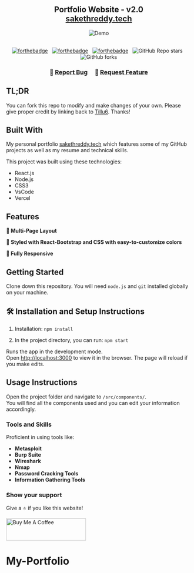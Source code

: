 <h2 align="center">
  Portfolio Website - v2.0<br/>
  <a href="https://sakethreddy.vercel.app/" target="_blank">sakethreddy.tech</a>
</h2>
<div align="center">
  <img alt="Demo" src="![image](https://github.com/user-attachments/assets/e2769360-f2eb-4a09-b974-a9b2e07af79e)
" />
</div>

<br/>

<center>

[![forthebadge](https://forthebadge.com/images/badges/built-with-love.svg)](https://forthebadge.com) &nbsp;
[![forthebadge](https://forthebadge.com/images/badges/made-with-javascript.svg)](https://forthebadge.com) &nbsp;
[![forthebadge](https://forthebadge.com/images/badges/open-source.svg)](https://forthebadge.com) &nbsp;
![GitHub Repo stars](https://img.shields.io/github/stars/Tillu6/My-Portfolio?color=red&logo=github&style=for-the-badge) &nbsp;
![GitHub forks](https://img.shields.io/github/forks/Tillu6/My-Portfolio?color=red&logo=github&style=for-the-badge)

</center>

<h3 align="center">
    🔹
    <a href="https://github.com/Tillu6/My-Portfolio/issues">Report Bug</a> &nbsp; &nbsp;
    🔹
    <a href="https://github.com/Tillu6/My-Portfolio/issues">Request Feature</a>
</h3>

## TL;DR

You can fork this repo to modify and make changes of your own. Please give proper credit by linking back to [Tillu6](https://github.com/Tillu6/My-Portfolio). Thanks!

## Built With

My personal portfolio <a href="https://sakethreddy.vercel.app/" target="_blank">sakethreddy.tech</a> which features some of my GitHub projects as well as my resume and technical skills.<br/>

This project was built using these technologies:

- React.js
- Node.js
- CSS3
- VsCode
- Vercel

## Features

**📖 Multi-Page Layout**

**🎨 Styled with React-Bootstrap and CSS with easy-to-customize colors**

**📱 Fully Responsive**

## Getting Started

Clone down this repository. You will need `node.js` and `git` installed globally on your machine.

## 🛠 Installation and Setup Instructions

1. Installation: `npm install`

2. In the project directory, you can run: `npm start`

Runs the app in the development mode.\
Open [http://localhost:3000](http://localhost:3000) to view it in the browser.
The page will reload if you make edits.

## Usage Instructions

Open the project folder and navigate to `/src/components/`. <br/>
You will find all the components used and you can edit your information accordingly.

### Tools and Skills

Proficient in using tools like:

- **Metasploit**
- **Burp Suite**
- **Wireshark**
- **Nmap**
- **Password Cracking Tools**
- **Information Gathering Tools**

### Show your support

Give a ⭐ if you like this website!

<a href="https://www.buymeacoffee.com/sakethreddy" target="_blank"><img src="https://cdn.buymeacoffee.com/buttons/v2/default-violet.png" alt="Buy Me A Coffee" height= "60px" width= "217px" ></a>
# My-Portfolio
